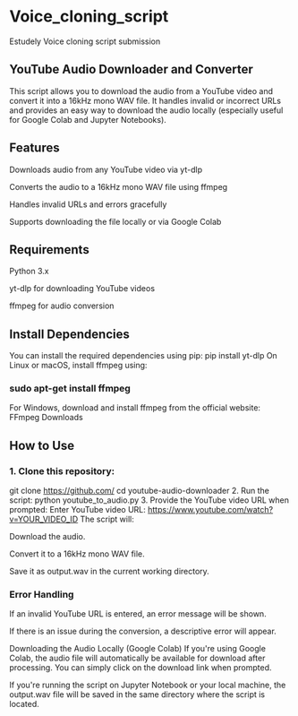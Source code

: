 # Voice_cloning_script
Estudely Voice cloning script submission
## YouTube Audio Downloader and Converter
This script allows you to download the audio from a YouTube video and convert it into a 16kHz mono WAV file. It handles invalid or incorrect URLs and provides an easy way to download the audio locally (especially useful for Google Colab and Jupyter Notebooks).

## Features
Downloads audio from any YouTube video via yt-dlp

Converts the audio to a 16kHz mono WAV file using ffmpeg

Handles invalid URLs and errors gracefully

Supports downloading the file locally or via Google Colab

## Requirements
Python 3.x

yt-dlp for downloading YouTube videos

ffmpeg for audio conversion

## Install Dependencies
You can install the required dependencies using pip:
pip install yt-dlp
On Linux or macOS, install ffmpeg using:


### sudo apt-get install ffmpeg
For Windows, download and install ffmpeg from the official website: FFmpeg Downloads

## How to Use
### 1. Clone this repository:

git clone https://github.com/
cd youtube-audio-downloader
2. Run the script:
python youtube_to_audio.py
3. Provide the YouTube video URL when prompted:
Enter YouTube video URL: https://www.youtube.com/watch?v=YOUR_VIDEO_ID
The script will:

Download the audio.

Convert it to a 16kHz mono WAV file.

Save it as output.wav in the current working directory.


### Error Handling
If an invalid YouTube URL is entered, an error message will be shown.

If there is an issue during the conversion, a descriptive error will appear.

Downloading the Audio Locally (Google Colab)
If you're using Google Colab, the audio file will automatically be available for download after processing. You can simply click on the download link when prompted.

If you're running the script on Jupyter Notebook or your local machine, the output.wav file will be saved in the same directory where the script is located.

